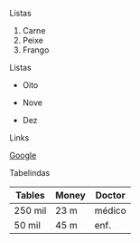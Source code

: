 Listas
1. Carne
2. Peixe
3. Frango

Listas
* Oito
+ Nove
- Dez

Links

[Google](https://www.google.com)

Tabelindas

|Tables   | Money | Doctor |
| ------- | ----- | ------ |
|250 mil  | 23 m  | médico |
|50 mil   | 45 m  | enf.   |
